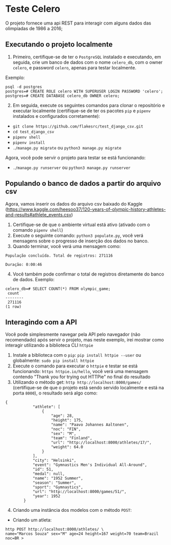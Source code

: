 # Teste Celero 

O projeto fornece uma api REST para interagir com alguns dados das olimpíadas de 1986 a 2016;

## Executando o projeto localmente

1. Primeiro, certifique-se de ter o `PostgreSQL` instalado e executando, em seguida, crie um banco de dados com o nome `celero_db`, com o owner `celero`, e password `celero`, apenas para testar localmente.

Exemplo:
```
psql -d postgres 
postgres=# CREATE ROLE celero WITH SUPERUSER LOGIN PASSWORD 'celero';
postgres=# CREATE DATABASE celero_db OWNER celero;
```

2. Em seguida, execute os seguintes comandos para clonar o repositório e executar localmente (certifique-se de ter os pacotes `pip` e `pipenv` instalados e configurados corretamente): 
- `git clone https://github.com/flakesrc/test_django_csv.git`
- `cd test_django_csv`
- `pipenv shell`
- `pipenv install`
- `./manage.py migrate` ou `python3 manage.py migrate`

Agora, você pode servir o projeto para testar se está funcionando:
- `./manage.py runserver` ou `python3 manage.py runserver`

## Populando o banco de dados a partir do arquivo csv

Agora, vamos inserir os dados do arquivo csv baixado do Kaggle (https://www.kaggle.com/heesoo37/120-years-of-olympic-history-athletes-and-results#athlete_events.csv)

1. Certifique-se de que o ambiente virtual está ativo (ativado com o comando `pipenv shell`)
2. Execute o seguinte comando: `python3 populate.py`, você verá mensagens sobre o progresso de 
inserção dos dados no banco.
3. Quando terminar, você verá uma mensagem como: 
```
População concluída. Total de registros: 271116

Duração: 0:00:46
```
4. Você também pode confirmar o total de registros diretamente do banco de dados. Exemplo:
```
celero_db=# SELECT COUNT(*) FROM olympic_game;
 count  
--------
 271116
(1 row)
```

## Interagindo com a API 

Você pode simplesmente navegar pela API pelo navegador (não recomendado) após servir o projeto, mas
neste exemplo, irei mostrar como interagir utilizando a biblioteca CLI `httpie` 

1. Instale a biblioteca com o `pip`: `pip install httpie --user` ou globalmente: `sudo pip install httpie`
2. Execute o comando para executar o `httpie` e testar se está funcionando:
```https httpie.io/hello```, você verá uma mensagem contendo "Thank you for trying out HTTPie" no final do resultado
3. Utilizando o método get: `http http://localhost:8000/games/` (certifique-se de que o projeto está sendo servido localmente e está na porta `8000`), o resultado será algo como:
```
{
            "athlete": [
                {
                    "age": 28,
                    "height": 175,
                    "name": "Paavo Johannes Aaltonen",
                    "noc": "FIN",
                    "sex": "M",
                    "team": "Finland",
                    "url": "http://localhost:8000/athletes/17/",
                    "weight": 64.0
                }
            ],
            "city": "Helsinki",
            "event": "Gymnastics Men's Individual All-Around",
            "id": 51,
            "medal": null,
            "name": "1952 Summer",
            "season": "Summer",
            "sport": "Gymnastics",
            "url": "http://localhost:8000/games/51/",
            "year": 1952
        }
```
4. Criando uma instância dos modelos com o método `POST`:
- Criando um atleta:
```
http POST http://localhost:8000/athletes/ \
name="Marcos Souza" sex="M" age=24 height=167 weight=70 team=Brazil noc=BR >
```